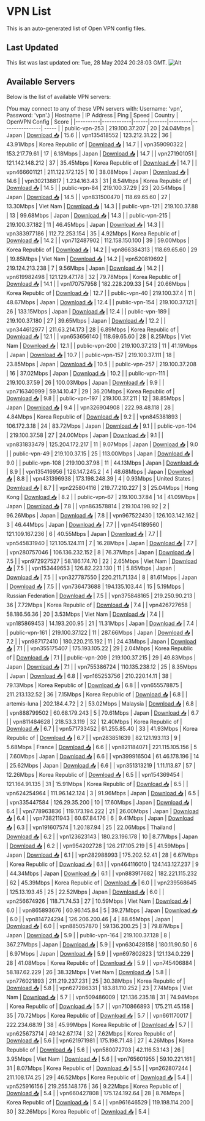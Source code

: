 # VPN List

This is an auto-generated list of Open VPN config files.

## Last Updated

This list was last updated on: Tue, 28 May 2024 20:28:03 GMT.
![Alt](https://repobeats.axiom.co/api/embed/186b98318ef1479477931607c1ad7d823f12451f.svg "Repobeats analytics image")

## Available Servers

Below is the list of available VPN servers:

(You may connect to any of these VPN servers with: Username: 'vpn', Password: 'vpn'.)
| Hostname | IP Address | Ping | Speed | Country | OpenVPN Config | Score |
|----------|------------|------|-------|---------|----------------| ----- |
| public-vpn-253 | 219.100.37.207 | 20 | 24.04Mbps | Japan | [Download 📥](./configs/server_0_JP.ovpn) | 15.6 |
| vpn135418552 | 123.212.31.22 | 36 | 43.91Mbps | Korea Republic of | [Download 📥](./configs/server_1_KR.ovpn) | 14.7 |
| vpn359090322 | 153.217.79.61 | 17 | 6.18Mbps | Japan | [Download 📥](./configs/server_2_JP.ovpn) | 14.7 |
| vpn271901051 | 121.142.148.212 | 37 | 35.45Mbps | Korea Republic of | [Download 📥](./configs/server_3_KR.ovpn) | 14.7 |
| vpn466601121 | 211.122.172.125 | 10 | 38.08Mbps | Japan | [Download 📥](./configs/server_4_JP.ovpn) | 14.6 |
| vpn302138817 | 1.234.163.43 | 31 | 8.54Mbps | Korea Republic of | [Download 📥](./configs/server_5_KR.ovpn) | 14.5 |
| public-vpn-84 | 219.100.37.29 | 23 | 20.54Mbps | Japan | [Download 📥](./configs/server_6_JP.ovpn) | 14.5 |
| vpn831500470 | 118.69.65.60 | 27 | 13.30Mbps | Viet Nam | [Download 📥](./configs/server_7_VN.ovpn) | 14.3 |
| public-vpn-121 | 219.100.37.88 | 13 | 99.68Mbps | Japan | [Download 📥](./configs/server_8_JP.ovpn) | 14.3 |
| public-vpn-215 | 219.100.37.182 | 11 | 46.45Mbps | Japan | [Download 📥](./configs/server_9_JP.ovpn) | 14.3 |
| vpn383977186 | 112.72.253.154 | 35 | 4.92Mbps | Korea Republic of | [Download 📥](./configs/server_10_KR.ovpn) | 14.2 |
| vpn712487902 | 112.158.150.100 | 39 | 59.00Mbps | Korea Republic of | [Download 📥](./configs/server_11_KR.ovpn) | 14.2 |
| vpn866384313 | 118.69.65.60 | 29 | 19.85Mbps | Viet Nam | [Download 📥](./configs/server_12_VN.ovpn) | 14.2 |
| vpn520819692 | 219.124.213.238 | 7 | 9.56Mbps | Japan | [Download 📥](./configs/server_13_JP.ovpn) | 14.2 |
| vpn619982498 | 121.129.47.178 | 32 | 79.78Mbps | Korea Republic of | [Download 📥](./configs/server_14_KR.ovpn) | 14.1 |
| vpn170757958 | 182.228.209.33 | 54 | 20.66Mbps | Korea Republic of | [Download 📥](./configs/server_15_KR.ovpn) | 12.7 |
| public-vpn-40 | 219.100.37.4 | 11 | 48.67Mbps | Japan | [Download 📥](./configs/server_16_JP.ovpn) | 12.4 |
| public-vpn-154 | 219.100.37.121 | 26 | 133.15Mbps | Japan | [Download 📥](./configs/server_17_JP.ovpn) | 12.4 |
| public-vpn-189 | 219.100.37.180 | 27 | 39.65Mbps | Japan | [Download 📥](./configs/server_18_JP.ovpn) | 12.2 |
| vpn344612977 | 211.63.214.173 | 28 | 6.89Mbps | Korea Republic of | [Download 📥](./configs/server_19_KR.ovpn) | 12.1 |
| vpn653656140 | 118.69.65.60 | 28 | 8.25Mbps | Viet Nam | [Download 📥](./configs/server_20_VN.ovpn) | 12.1 |
| public-vpn-200 | 219.100.37.213 | 11 | 41.19Mbps | Japan | [Download 📥](./configs/server_21_JP.ovpn) | 10.7 |
| public-vpn-157 | 219.100.37.111 | 18 | 23.85Mbps | Japan | [Download 📥](./configs/server_22_JP.ovpn) | 10.5 |
| public-vpn-257 | 219.100.37.208 | 16 | 37.02Mbps | Japan | [Download 📥](./configs/server_23_JP.ovpn) | 10.2 |
| public-vpn-111 | 219.100.37.59 | 26 | 100.03Mbps | Japan | [Download 📥](./configs/server_24_JP.ovpn) | 9.9 |
| vpn716340999 | 59.14.10.47 | 29 | 36.20Mbps | Korea Republic of | [Download 📥](./configs/server_25_KR.ovpn) | 9.8 |
| public-vpn-197 | 219.100.37.211 | 12 | 38.85Mbps | Japan | [Download 📥](./configs/server_26_JP.ovpn) | 9.4 |
| vpn326904908 | 222.98.48.118 | 28 | 4.84Mbps | Korea Republic of | [Download 📥](./configs/server_27_KR.ovpn) | 9.2 |
| vpn845381893 | 106.172.3.18 | 24 | 83.72Mbps | Japan | [Download 📥](./configs/server_28_JP.ovpn) | 9.1 |
| public-vpn-104 | 219.100.37.58 | 27 | 24.00Mbps | Japan | [Download 📥](./configs/server_29_JP.ovpn) | 9.1 |
| vpn831833479 | 125.204.172.217 | 11 | 9.07Mbps | Japan | [Download 📥](./configs/server_30_JP.ovpn) | 9.0 |
| public-vpn-49 | 219.100.37.15 | 25 | 113.00Mbps | Japan | [Download 📥](./configs/server_31_JP.ovpn) | 9.0 |
| public-vpn-108 | 219.100.37.98 | 11 | 44.13Mbps | Japan | [Download 📥](./configs/server_32_JP.ovpn) | 8.9 |
| vpn135416956 | 126.147.245.2 | 4 | 48.68Mbps | Japan | [Download 📥](./configs/server_33_JP.ovpn) | 8.8 |
| vpn431396938 | 173.198.248.39 | 4 | 0.93Mbps | United States | [Download 📥](./configs/server_34_US.ovpn) | 8.7 |
| vpn225804116 | 219.77.210.227 | 3 | 25.04Mbps | Hong Kong | [Download 📥](./configs/server_35_HK.ovpn) | 8.2 |
| public-vpn-67 | 219.100.37.84 | 14 | 41.09Mbps | Japan | [Download 📥](./configs/server_36_JP.ovpn) | 7.8 |
| vpn863578814 | 219.104.198.92 | 2 | 96.26Mbps | Japan | [Download 📥](./configs/server_37_JP.ovpn) | 7.8 |
| vpn967522430 | 126.103.142.162 | 3 | 46.44Mbps | Japan | [Download 📥](./configs/server_38_JP.ovpn) | 7.7 |
| vpn454189560 | 121.109.167.236 | 6 | 40.55Mbps | Japan | [Download 📥](./configs/server_39_JP.ovpn) | 7.7 |
| vpn545831940 | 121.105.124.111 | 7 | 16.28Mbps | Japan | [Download 📥](./configs/server_40_JP.ovpn) | 7.7 |
| vpn280757046 | 106.136.232.152 | 8 | 76.37Mbps | Japan | [Download 📥](./configs/server_41_JP.ovpn) | 7.5 |
| vpn972927527 | 58.186.174.70 | 22 | 2.65Mbps | Viet Nam | [Download 📥](./configs/server_42_VN.ovpn) | 7.5 |
| vpn153449653 | 126.82.223.130 | 11 | 5.85Mbps | Japan | [Download 📥](./configs/server_43_JP.ovpn) | 7.5 |
| vpn327787550 | 220.211.71.134 | 8 | 81.61Mbps | Japan | [Download 📥](./configs/server_44_JP.ovpn) | 7.5 |
| vpn736473688 | 194.135.103.44 | 15 | 5.19Mbps | Russian Federation | [Download 📥](./configs/server_45_RU.ovpn) | 7.5 |
| vpn375848165 | 219.250.90.213 | 36 | 7.72Mbps | Korea Republic of | [Download 📥](./configs/server_46_KR.ovpn) | 7.4 |
| vpn426727658 | 58.186.56.36 | 20 | 3.53Mbps | Viet Nam | [Download 📥](./configs/server_47_VN.ovpn) | 7.4 |
| vpn185869453 | 14.193.200.95 | 21 | 11.31Mbps | Japan | [Download 📥](./configs/server_48_JP.ovpn) | 7.4 |
| public-vpn-161 | 219.100.37.122 | 11 | 287.66Mbps | Japan | [Download 📥](./configs/server_49_JP.ovpn) | 7.2 |
| vpn987172410 | 180.220.215.192 | 11 | 24.43Mbps | Japan | [Download 📥](./configs/server_50_JP.ovpn) | 7.1 |
| vpn355175407 | 175.193.105.22 | 29 | 2.04Mbps | Korea Republic of | [Download 📥](./configs/server_51_KR.ovpn) | 7.1 |
| public-vpn-209 | 219.100.37.215 | 29 | 49.83Mbps | Japan | [Download 📥](./configs/server_52_JP.ovpn) | 7.1 |
| vpn755386724 | 110.135.238.12 | 25 | 8.35Mbps | Japan | [Download 📥](./configs/server_53_JP.ovpn) | 6.8 |
| vpn165253756 | 210.220.14.11 | 38 | 79.13Mbps | Korea Republic of | [Download 📥](./configs/server_54_KR.ovpn) | 6.8 |
| vpn655578875 | 211.213.132.52 | 36 | 7.15Mbps | Korea Republic of | [Download 📥](./configs/server_55_KR.ovpn) | 6.8 |
| artemis-luna | 202.184.4.72 | 2 | 53.02Mbps | Malaysia | [Download 📥](./configs/server_56_MY.ovpn) | 6.8 |
| vpn888799502 | 60.68.179.243 | 5 | 70.61Mbps | Japan | [Download 📥](./configs/server_57_JP.ovpn) | 6.7 |
| vpn811484628 | 218.53.3.119 | 32 | 12.40Mbps | Korea Republic of | [Download 📥](./configs/server_58_KR.ovpn) | 6.7 |
| vpn571733452 | 61.255.85.40 | 33 | 41.93Mbps | Korea Republic of | [Download 📥](./configs/server_59_KR.ovpn) | 6.7 |
| vpn283851639 | 82.121.193.113 | 9 | 5.68Mbps | France | [Download 📥](./configs/server_60_FR.ovpn) | 6.6 |
| vpn821184071 | 221.115.105.156 | 5 | 7.60Mbps | Japan | [Download 📥](./configs/server_61_JP.ovpn) | 6.6 |
| vpn399916504 | 61.46.178.196 | 14 | 25.62Mbps | Japan | [Download 📥](./configs/server_62_JP.ovpn) | 6.6 |
| vpn351313219 | 1.11.113.87 | 57 | 12.26Mbps | Korea Republic of | [Download 📥](./configs/server_63_KR.ovpn) | 6.5 |
| vpn154369454 | 121.164.91.135 | 31 | 15.91Mbps | Korea Republic of | [Download 📥](./configs/server_64_KR.ovpn) | 6.5 |
| vpn624254964 | 111.96.142.124 | 3 | 91.96Mbps | Japan | [Download 📥](./configs/server_65_JP.ovpn) | 6.5 |
| vpn335447584 | 126.29.35.200 | 10 | 17.60Mbps | Japan | [Download 📥](./configs/server_66_JP.ovpn) | 6.4 |
| vpn778963836 | 119.173.194.222 | 21 | 26.00Mbps | Japan | [Download 📥](./configs/server_67_JP.ovpn) | 6.4 |
| vpn738211943 | 60.67.84.176 | 6 | 9.41Mbps | Japan | [Download 📥](./configs/server_68_JP.ovpn) | 6.3 |
| vpn191607574 | 1.20.187.94 | 25 | 22.06Mbps | Thailand | [Download 📥](./configs/server_69_TH.ovpn) | 6.2 |
| vpn123623143 | 180.23.196.178 | 10 | 8.77Mbps | Japan | [Download 📥](./configs/server_70_JP.ovpn) | 6.2 |
| vpn954202728 | 126.217.105.219 | 5 | 41.59Mbps | Japan | [Download 📥](./configs/server_71_JP.ovpn) | 6.1 |
| vpn282988993 | 175.202.52.41 | 28 | 6.67Mbps | Korea Republic of | [Download 📥](./configs/server_72_KR.ovpn) | 6.1 |
| vpn464116010 | 124.143.127.237 | 9 | 44.34Mbps | Japan | [Download 📥](./configs/server_73_JP.ovpn) | 6.1 |
| vpn883917682 | 182.221.115.232 | 62 | 45.39Mbps | Korea Republic of | [Download 📥](./configs/server_74_KR.ovpn) | 6.0 |
| vpn239568645 | 125.13.193.45 | 25 | 22.52Mbps | Japan | [Download 📥](./configs/server_75_JP.ovpn) | 6.0 |
| vpn256674926 | 118.71.74.53 | 27 | 10.59Mbps | Viet Nam | [Download 📥](./configs/server_76_VN.ovpn) | 6.0 |
| vpn865893676 | 60.96.145.84 | 5 | 39.27Mbps | Japan | [Download 📥](./configs/server_77_JP.ovpn) | 6.0 |
| vpn814724294 | 126.206.200.46 | 4 | 88.65Mbps | Japan | [Download 📥](./configs/server_78_JP.ovpn) | 6.0 |
| vpn885057870 | 59.136.200.25 | 3 | 79.87Mbps | Japan | [Download 📥](./configs/server_79_JP.ovpn) | 5.9 |
| public-vpn-164 | 219.100.37.128 | 8 | 367.27Mbps | Japan | [Download 📥](./configs/server_80_JP.ovpn) | 5.9 |
| vpn630428158 | 180.11.90.50 | 6 | 6.97Mbps | Japan | [Download 📥](./configs/server_81_JP.ovpn) | 5.9 |
| vpn697802823 | 121.134.0.229 | 28 | 41.08Mbps | Korea Republic of | [Download 📥](./configs/server_82_KR.ovpn) | 5.9 |
| vpn745406884 | 58.187.62.229 | 26 | 38.32Mbps | Viet Nam | [Download 📥](./configs/server_83_VN.ovpn) | 5.8 |
| vpn776021893 | 211.219.237.231 | 25 | 30.38Mbps | Korea Republic of | [Download 📥](./configs/server_84_KR.ovpn) | 5.8 |
| vpn627286331 | 183.81.110.252 | 23 | 7.74Mbps | Viet Nam | [Download 📥](./configs/server_85_VN.ovpn) | 5.7 |
| vpn509486009 | 121.136.235.18 | 31 | 74.94Mbps | Korea Republic of | [Download 📥](./configs/server_86_KR.ovpn) | 5.7 |
| vpn710866893 | 175.211.45.158 | 35 | 70.72Mbps | Korea Republic of | [Download 📥](./configs/server_87_KR.ovpn) | 5.7 |
| vpn661170017 | 222.234.68.19 | 38 | 45.99Mbps | Korea Republic of | [Download 📥](./configs/server_88_KR.ovpn) | 5.7 |
| vpn625673714 | 49.142.67.174 | 32 | 7.62Mbps | Korea Republic of | [Download 📥](./configs/server_89_KR.ovpn) | 5.6 |
| vpn621971981 | 175.198.71.48 | 27 | 4.26Mbps | Korea Republic of | [Download 📥](./configs/server_90_KR.ovpn) | 5.6 |
| vpn580072703 | 42.116.53.143 | 26 | 3.95Mbps | Viet Nam | [Download 📥](./configs/server_91_VN.ovpn) | 5.6 |
| vpn765601955 | 59.10.221.161 | 31 | 8.07Mbps | Korea Republic of | [Download 📥](./configs/server_92_KR.ovpn) | 5.5 |
| vpn262807244 | 211.108.174.25 | 29 | 46.52Mbps | Korea Republic of | [Download 📥](./configs/server_93_KR.ovpn) | 5.4 |
| vpn525916156 | 219.255.148.176 | 36 | 9.22Mbps | Korea Republic of | [Download 📥](./configs/server_94_KR.ovpn) | 5.4 |
| vpn660427808 | 175.124.192.64 | 28 | 8.76Mbps | Korea Republic of | [Download 📥](./configs/server_95_KR.ovpn) | 5.4 |
| vpn961646529 | 119.198.114.200 | 30 | 32.26Mbps | Korea Republic of | [Download 📥](./configs/server_96_KR.ovpn) | 5.4 |
